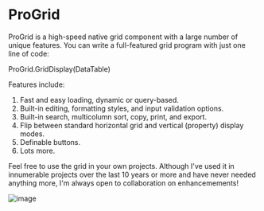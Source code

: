 # ProGrid
ProGrid is a high-speed native grid component with a large number of unique features. You can write a full-featured grid program with just one line of code:

ProGrid.GridDisplay(DataTable)

Features include:

1. Fast and easy loading, dynamic or query-based.
2. Built-in editing, formatting styles, and input validation options.
3. Built-in search, multicolumn sort, copy, print, and export.
4. Flip between standard horizontal grid and vertical (property) display modes.
5. Definable buttons.
6. Lots more.

Feel free to use the grid in your own projects. Although I've used it in innumerable projects over the last 10 years or more and have never needed anything more, I'm always open to collaboration on enhancemements!

![image](https://user-images.githubusercontent.com/120231132/206831552-b8f4315b-0b7b-4e57-99d0-923f9beb26ab.png)
